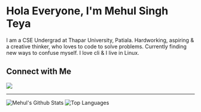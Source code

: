 # Hola Everyone, I'm Mehul Singh Teya 

I am a CSE Undergrad at Thapar University, Patiala. Hardworking, aspiring & a creative thinker, who loves to code to solve problems. Currently finding new ways to confuse myself. I love cli & I live in Linux.

## Connect with Me

[<img src="https://img.shields.io/badge/linkedin-%230077B5.svg?&style=for-the-badge&logo=linkedin&logoColor=white" />](https://www.linkedin.com/in/mehul-singh-teya-555648156/)

<hr/>

![Mehul's Github Stats](https://github-readme-stats.vercel.app/api?username=daxter-army&show_icons=true&theme=dracula)
![Top Languages](https://github-readme-stats.vercel.app/api/top-langs/?username=daxter-army&theme=dracula&layout=compact)
